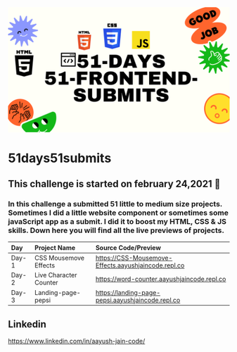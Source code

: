 <img src="./banner.png">

# 51days51submits

 ## This challenge is started on february 24,2021 📅
 ### In this challenge a submitted 51 little to medium size projects. Sometimes I did a little website component or sometimes some javaScript app as a submit. I did it to boost my HTML, CSS & JS skills. Down here you will find all the live previews of projects. 

| Day   | Project Name    | Source Code/Preview |
| :---  | :------------- | :------------------ |  
| Day-1 | CSS Mousemove Effects  | https://CSS-Mousemove-Effects.aayushjaincode.repl.co|
| Day-2 | Live Character Counter  | https://word-counter.aayushjaincode.repl.co |
| Day-3 | Landing-page-pepsi | https://landing-page-pepsi.aayushjaincode.repl.co |

## Linkedin
https://www.linkedin.com/in/aayush-jain-code/
